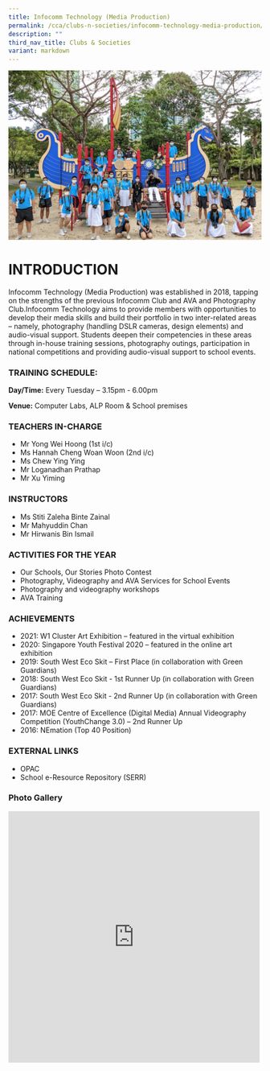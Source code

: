 ```yaml
---
title: Infocomm Technology (Media Production)
permalink: /cca/clubs-n-societies/infocomm-technology-media-production/
description: ""
third_nav_title: Clubs & Societies
variant: markdown
---
```

![](/images/infocomm%20tech.jpg)
# INTRODUCTION

Infocomm Technology (Media Production) was established in 2018, tapping on the strengths of the previous Infocomm Club and AVA and Photography Club.Infocomm Technology aims to provide members with opportunities to develop their media skills and build their portfolio in two inter-related areas – namely, photography (handling DSLR cameras, design elements) and audio-visual support. Students deepen their competencies in these areas through in-house training sessions, photography outings, participation in national competitions and providing audio-visual support to school events.

### TRAINING SCHEDULE: 

**Day/Time:** Every Tuesday – 3.15pm - 6.00pm

**Venue:** Computer Labs, ALP Room &amp; School premises


### TEACHERS IN-CHARGE
*   Mr Yong Wei Hoong (1st i/c)
*   Ms Hannah Cheng Woan Woon (2nd i/c)
*   Ms Chew Ying Ying
*   Mr Loganadhan Prathap
*   Mr Xu Yiming

### INSTRUCTORS

*   Ms Stiti Zaleha Binte Zainal
*   Mr Mahyuddin Chan
*   Mr Hirwanis Bin Ismail

### ACTIVITIES FOR THE YEAR

* Our Schools, Our Stories Photo Contest
* Photography, Videography and AVA Services for School Events
* Photography and videography workshops
* AVA Training

### ACHIEVEMENTS

* 2021: W1 Cluster Art Exhibition – featured in the virtual exhibition
* 2020: Singapore Youth Festival 2020 – featured in the online art exhibition
* 2019: South West Eco Skit – First Place (in collaboration with Green Guardians)
* 2018: South West Eco Skit - 1st Runner Up (in collaboration with Green Guardians)
* 2017: South West Eco Skit - 2nd Runner Up (in collaboration with Green Guardians)
* 2017: MOE Centre of Excellence (Digital Media) Annual Videography Competition (YouthChange 3.0) – 2nd Runner Up
* 2016: NEmation (Top 40 Position)

### EXTERNAL LINKS
* OPAC
* School e-Resource Repository (SERR)


### Photo Gallery

<iframe allowfullscreen="true" height="500" width="500" frameborder="0" src="https://docs.google.com/presentation/d/e/2PACX-1vQvVJKcDxCZhV08YyhMEVzFq7nqs3KvkfaNV70b_Vfe-802le_KpVAZ2kk9nTFRI1KeJrdlSpT0zZx1/embed?start=true&amp;loop=true&amp;delayms=3000"></iframe>